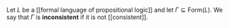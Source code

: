 Let $L$ be a [[formal language of propositional logic]] and let $\Gamma\subseteq \text{Form}(L)$. We say that $\Gamma$ is **inconsistent** if it is not [[consistent]].